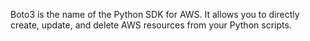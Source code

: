 Boto3 is the name of the Python SDK for AWS. It allows you to directly create, update, and delete AWS resources from your Python scripts.
